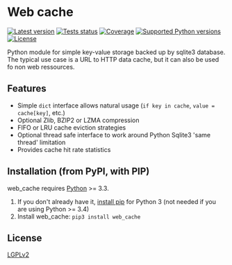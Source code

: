 Web cache
=========

[![Latest version](https://img.shields.io/pypi/v/web_cache.svg?style=flat)](https://pypi.python.org/pypi/web_cache/)
[![Tests status](https://img.shields.io/travis/desbma/web_cache/master.svg?label=tests&style=flat)](https://travis-ci.org/desbma/web_cache)
[![Coverage](https://img.shields.io/coveralls/desbma/web_cache/master.svg?style=flat)](https://coveralls.io/github/desbma/web_cache?branch=master)
[![Supported Python versions](https://img.shields.io/pypi/pyversions/web_cache.svg?style=flat)](https://pypi.python.org/pypi/web_cache/)
[![License](https://img.shields.io/github/license/desbma/web_cache.svg?style=flat)](https://github.com/desbma/web_cache/blob/master/LICENSE)

Python module for simple key-value storage backed up by sqlite3 database.
The typical use case is a URL to HTTP data cache, but it can also be used fo non web ressources.


## Features

* Simple `dict` interface allows natural usage (`if key in cache`, `value = cache[key]`, etc.)
* Optional Zlib, BZIP2 or LZMA compression
* FIFO or LRU cache eviction strategies
* Optional thread safe interface to work around Python Sqlite3 'same thread' limitation
* Provides cache hit rate statistics


## Installation (from PyPI, with PIP)

web_cache requires [Python](https://www.python.org/downloads/) >= 3.3.

1. If you don't already have it, [install pip](https://pip.pypa.io/en/stable/installing/) for Python 3 (not needed if you are using Python >= 3.4)
2. Install web_cache: `pip3 install web_cache`


## License

[LGPLv2](https://www.gnu.org/licenses/old-licenses/lgpl-2.1-standalone.html)
